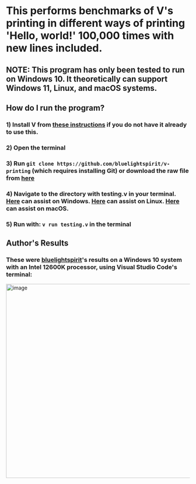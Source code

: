 # This performs benchmarks of V's printing in different ways of printing 'Hello, world!' 100,000 times with new lines included. 
## NOTE: This program has only been tested to run on Windows 10. It theoretically can support Windows 11, Linux, and macOS systems.
## How do I run the program?
### 1) Install V from [these instructions](https://github.com/vlang/v?tab=readme-ov-file#installing-v-from-source) if you do not have it already to use this.
### 2) Open the terminal
### 3) Run `git clone https://github.com/bluelightspirit/v-printing` (which requires installing Git) or download the raw file from [here](https://github.com/bluelightspirit/v-printing/blob/main/testing.v)
### 4) Navigate to the directory with testing.v in your terminal. [Here](https://www.geeksforgeeks.org/techtips/change-directories-in-command-prompt/) can assist on Windows. [Here](https://www.geeksforgeeks.org/linux-unix/file-system-navigation-commands-in-linux/) can assist on Linux. [Here](https://www.macworld.com/article/221277/command-line-navigating-files-folders-mac-terminal.html) can assist on macOS.
### 5) Run with: `v run testing.v` in the terminal

## Author's Results
### These were [bluelightspirit](https://github.com/bluelightspirit)'s results on a Windows 10 system with an Intel 12600K processor, using Visual Studio Code's terminal:

<img width="844" height="530" alt="image" src="https://github.com/user-attachments/assets/189a3f26-17b2-457f-8d59-c45b386b80e8" />
